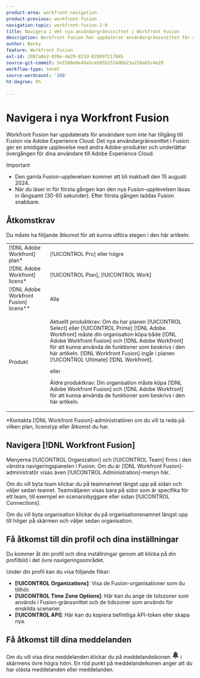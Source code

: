 ```yaml
---
product-area: workfront-navigation
product-previous: workfront-fusion
navigation-topic: workfront-fusion-2-0
title: Navigera i det nya användargränssnittet i Workfront Fusion
description: Workfront Fusion har uppdaterat användargränssnittet för användare som inte har åtkomst till Fusion via Adobe Experience Cloud. Nu matchar deras upplevelse Fusion bättre på Adobe Experience Cloud.
author: Becky
feature: Workfront Fusion
exl-id: 2887a0e2-039e-4e29-823d-82809f217045
source-git-commit: 5e1508e8e49a5ceb95b1524dbb23a258ab5c4e20
workflow-type: tm+mt
source-wordcount: '388'
ht-degree: 0%

---
```


# Navigera i nya Workfront Fusion

Workfront Fusion har uppdaterats för användare som inte har tillgång till Fusion via Adobe Experience Cloud. Det nya användargränssnittet i Fusion ger en smidigare upplevelse med andra Adobe-produkter och underlättar övergången för dina användare till Adobe Experience Cloud.

>[!IMPORTANT]
>
>* Den gamla Fusion-upplevelsen kommer att bli inaktuell den 15 augusti 2024.
>* När du läser in för första gången kan den nya Fusion-upplevelsen läsas in långsamt (30-60 sekunder). Efter första gången laddas Fusion snabbare.

## Åtkomstkrav

Du måste ha följande åtkomst för att kunna utföra stegen i den här artikeln:

<table style="table-layout:auto"> 
 <col> 
 <col> 
 <tbody> 
  <tr> 
   <td role="rowheader">[!DNL Adobe Workfront] plan*</td> 
   <td> <p>[!UICONTROL Pro] eller högre</p> </td> 
  </tr> 
  <tr data-mc-conditions=""> 
   <td role="rowheader">[!DNL Adobe Workfront] licens*</td> 
   <td> <p>[!UICONTROL Plan], [!UICONTROL Work]</p> </td> 
  </tr> 
  <tr> 
   <td role="rowheader">[!DNL Adobe Workfront Fusion] licens**</td> 
   <td>
   <p>Alla</p> 
  </tr> 
  <tr> 
   <td role="rowheader">Produkt</td> 
   <td>
   <p>Aktuellt produktkrav: Om du har planen [!UICONTROL Select] eller [!UICONTROL Prime] [!DNL Adobe Workfront] måste din organisation köpa både [!DNL Adobe Workfront Fusion] och [!DNL Adobe Workfront] för att kunna använda de funktioner som beskrivs i den här artikeln. [!DNL Workfront Fusion] ingår i planen [!UICONTROL Ultimate] [!DNL Workfront].</p>
   <p>eller</p>
   <p>Äldre produktkrav: Din organisation måste köpa [!DNL Adobe Workfront Fusion] och [!DNL Adobe Workfront] för att kunna använda de funktioner som beskrivs i den här artikeln.</p>
   </td> 
  </tr> 
 </tbody> 
</table>
*Kontakta [!DNL Workfront Fusion]-administratören om du vill ta reda på vilken plan, licenstyp eller åtkomst du har.

## Navigera [!DNL Workfront Fusion]

Menyerna [!UICONTROL Organization] och [!UICONTROL Team] finns i den vänstra navigeringspanelen i Fusion. Om du är [!DNL Workfront Fusion]-administratör visas även [!UICONTROL Administration]-menyn här.

Om du vill byta team klickar du på teamnamnet längst upp på sidan och väljer sedan teamet. Teamväljaren visas bara på sidor som är specifika för ett team, till exempel en scenariobyggare eller sidan [!UICONTROL Connections].

Om du vill byta organisation klickar du på organisationsnamnet längst upp till höger på skärmen och väljer sedan organisation.

## Få åtkomst till din profil och dina inställningar

Du kommer åt din profil och dina inställningar genom att klicka på din profilbild i det övre navigeringsområdet.

Under din profil kan du visa följande flikar:

* **[!UICONTROL Organizations]**: Visa de Fusion-organisationer som du tillhör.
* **[!UICONTROL Time Zone Options]**: Här kan du ange de tidszoner som används i Fusion-gränssnittet och de tidszoner som används för enskilda scenarier.
* **[!UICONTROL API]**: Här kan du kopiera befintliga API-token eller skapa nya.


## Få åtkomst till dina meddelanden

Om du vill visa dina meddelanden klickar du på meddelandeikonen ![Notifications (Meddelanden)](assets/notifications-icon.png) i skärmens övre högra hörn. En röd punkt på meddelandeikonen anger att du har olästa meddelanden eller meddelanden.
